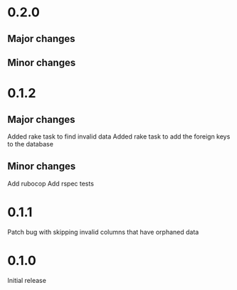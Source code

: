 # 0.2.0

## Major changes

## Minor changes

# 0.1.2

## Major changes

Added rake task to find invalid data
Added rake task to add the foreign keys to the database

## Minor changes

Add rubocop
Add rspec tests

# 0.1.1

Patch bug with skipping invalid columns that have orphaned data

# 0.1.0

Initial release